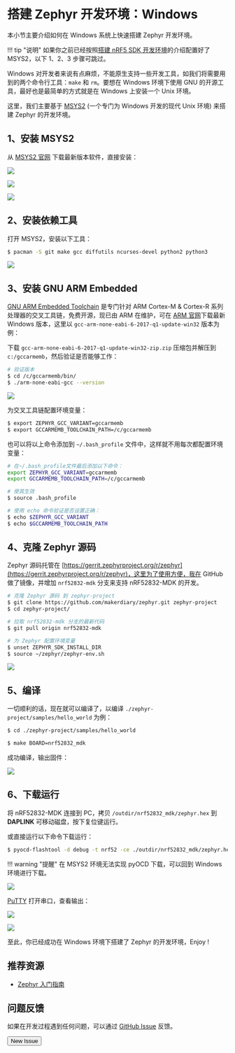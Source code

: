 # 搭建 Zephyr 开发环境：Windows

本小节主要介绍如何在 Windows 系统上快速搭建 Zephyr 开发环境。

!!! tip "说明"
    如果你之前已经按照[搭建 nRF5 SDK 开发环境](/nrf5sdk/setup-devenv-win/)的介绍配置好了 MSYS2，以下 1、2、3 步骤可跳过。

Windows 对开发者来说有点麻烦，不能原生支持一些开发工具，如我们将需要用到的两个命令行工具：`make` 和 `rm`。要想在 Windows 环境下使用 GNU 的开源工具，最好也是最简单的方式就是在 Windows 上安装一个 Unix 环境。

这里，我们主要基于 [MSYS2](http://www.msys2.org/) (一个专门为 Windows 开发的现代 Unix 环境) 来搭建 Zephyr 的开发环境。

## 1、安装 MSYS2

从 [MSYS2 官网](http://www.msys2.org/) 下载最新版本软件，直接安装：

![](https://img.makerdiary.co/wiki/nrf52832mdk/MSYS2_install.png)

![](https://img.makerdiary.co/wiki/nrf52832mdk/MSYS2_installing.png)

![](https://img.makerdiary.co/wiki/nrf52832mdk/MSYS2_installed.png)


## 2、安装依赖工具

打开 MSYS2，安装以下工具：

``` sh
$ pacman -S git make gcc diffutils ncurses-devel python2 python3
```

![](https://img.makerdiary.co/wiki/nrf52832mdk/msys2_installing_package1.png)


## 3、安装 GNU ARM Embedded

[GNU ARM Embedded Toolchain](https://developer.arm.com/open-source/gnu-toolchain/gnu-rm) 是专门针对 ARM Cortex-M & Cortex-R 系列处理器的交叉工具链，免费开源，现已由 ARM 在维护，可在 [ARM 官网](https://developer.arm.com/open-source/gnu-toolchain/gnu-rm/downloads)下载最新 Windows 版本，这里以 `gcc-arm-none-eabi-6-2017-q1-update-win32` 版本为例：

下载 `gcc-arm-none-eabi-6-2017-q1-update-win32-zip.zip` 压缩包并解压到 `c:/gccarmemb`，然后验证是否能够工作：

``` sh
# 验证版本
$ cd /c/gccarmemb/bin/
$ ./arm-none-eabi-gcc --version
```

![](https://img.makerdiary.co/wiki/nrf52832mdk/msys2_checking_arm_gcc_version.png)

为交叉工具链配置环境变量：

``` sh
$ export ZEPHYR_GCC_VARIANT=gccarmemb
$ export GCCARMEMB_TOOLCHAIN_PATH=/c/gccarmemb
```

也可以将以上命令添加到 `~/.bash_profile` 文件中，这样就不用每次都配置环境变量：


``` sh
# 在~/.bash_profile文件最后添加以下命令：
export ZEPHYR_GCC_VARIANT=gccarmemb
export GCCARMEMB_TOOLCHAIN_PATH=/c/gccarmemb

# 使其生效
$ source .bash_profile

# 使用 echo 命令验证是否设置正确：
$ echo $ZEPHYR_GCC_VARIANT
$ echo $GCCARMEMB_TOOLCHAIN_PATH
```

## 4、克隆 Zephyr 源码

Zephyr 源码托管在 [https://gerrit.zephyrproject.org/r/zephyr](https://gerrit.zephyrproject.org/r/zephyr)，这里为了使用方便，我在 GitHub 做了镜像，并增加 `nrf52832-mdk` 分支来支持 nRF52832-MDK 的开发。

``` sh
# 克隆 Zephyr 源码 到 zephyr-project
$ git clone https://github.com/makerdiary/zephyr.git zephyr-project
$ cd zephyr-project/

# 拉取 nrf52832-mdk 分支的最新代码
$ git pull origin nrf52832-mdk

# 为 Zephyr 配置环境变量
$ unset ZEPHYR_SDK_INSTALL_DIR
$ source ~/zephyr/zephyr-env.sh
```

![](https://img.makerdiary.co/wiki/nrf52832mdk/msys2_clone_config_zephyr.png)


## 5、编译

一切顺利的话，现在就可以编译了，以编译 `./zephyr-project/samples/hello_world` 为例：

``` sh
$ cd ./zephyr-project/samples/hello_world

$ make BOARD=nrf52832_mdk

```

成功编译，输出固件：

![](https://img.makerdiary.co/wiki/nrf52832mdk/msys2_compile_zephyr_helloworld.png)

## 6、下载运行

将 nRF52832-MDK 连接到 PC，拷贝 `/outdir/nrf52832_mdk/zephyr.hex` 到 **DAPLINK** 可移动磁盘，按下复位键运行。

或直接运行以下命令下载运行：

``` sh
$ pyocd-flashtool -d debug -t nrf52 -ce ./outdir/nrf52832_mdk/zephyr.hex

```

!!! warning "提醒"
    在 MSYS2 环境无法实现 pyOCD 下载，可以回到 Windows 环境进行下载。

![](https://img.makerdiary.co/wiki/nrf52832mdk/pyocd-flashtool-zephyr-win.png)


[PuTTY](http://www.chiark.greenend.org.uk/~sgtatham/putty/latest.html) 打开串口，查看输出：

![](https://img.makerdiary.co/wiki/nrf52832mdk/zephyr_helloworld_putty_config.png)

![](https://img.makerdiary.co/wiki/nrf52832mdk/zephyr_helloworld_output_win.png)


至此，你已经成功在 Windows 环境下搭建了 Zephyr 的开发环境，Enjoy !


## 推荐资源

* [Zephyr 入门指南](https://www.zephyrproject.org/doc/getting_started/getting_started.html)

## 问题反馈

如果在开发过程遇到任何问题，可以通过 [GitHub Issue](https://github.com/makerdiary/nrf52832-mdk/issues) 反馈。

<a href="https://github.com/makerdiary/nrf52832-mdk/issues/new"><button data-md-color-primary="green">New Issue</button></a>



